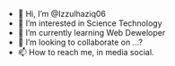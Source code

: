 - 👋 Hi, I’m @Izzulhaziq06
- 👀 I’m interested in Science Technology
- 🌱 I’m currently learning Web Deweloper
- 💞️ I’m looking to collaborate on ...?
- 📫 How to reach me, in media social.

<!---
Izzulhaziq06/Izzulhaziq06 is a ✨ special ✨ repository because its `README.md` (this file) appears on your GitHub profile.
You can click the Preview link to take a look at your changes.
--->
